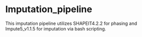 # Imputation_pipeline
This imputation pipeline utilizes SHAPEIT4.2.2 for phasing and Impute5_v1.1.5 for imputation via bash scripting.
